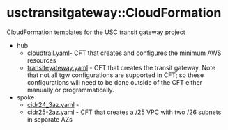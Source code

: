 # usctransitgateway::CloudFormation 
CloudFormation templates for the USC transit gateway project
- hub  
  - [cloudtrail.yaml](hub/cloudtrail.yaml)- CFT that creates and configures the minimum AWS resources
  - [transiteyateway.yaml](hub/transitgateway.yaml) - CFT that creates the transit gateway.  Note that not all tgw configurations are supported in CFT; so these configurations will need to be done outside of the CFT either manually or programmatically.
- spoke
  - [cidr24_3az.yaml](spoke/cidr24_3az.yaml) - 
  - [cidr25-2az.yaml](spoke/cidr25_2az.yaml) - CFT that creates a /25 VPC with two /26 subnets in separate AZs
